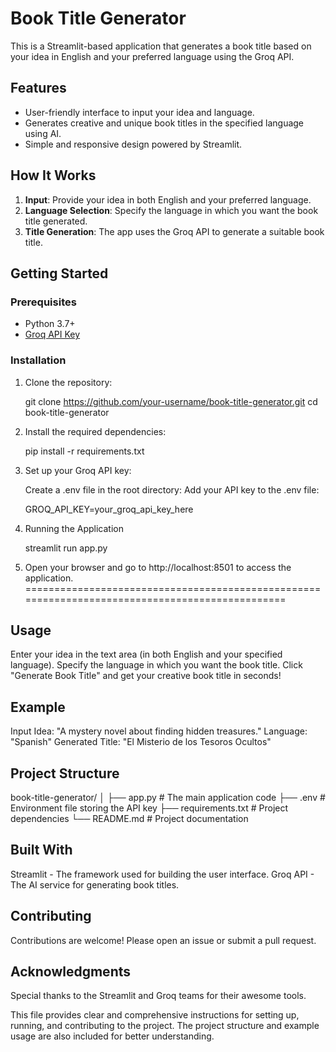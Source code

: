 # Book Title Generator

This is a Streamlit-based application that generates a book title based on your idea in English and your preferred language using the Groq API. 

## Features

- User-friendly interface to input your idea and language.
- Generates creative and unique book titles in the specified language using AI.
- Simple and responsive design powered by Streamlit.

## How It Works

1. **Input**: Provide your idea in both English and your preferred language.
2. **Language Selection**: Specify the language in which you want the book title generated.
3. **Title Generation**: The app uses the Groq API to generate a suitable book title.

## Getting Started

### Prerequisites

- Python 3.7+
- [Groq API Key](https://console.groq.com/keys)

### Installation

1. Clone the repository:

   git clone https://github.com/your-username/book-title-generator.git
   cd book-title-generator
   
2. Install the required dependencies:

   pip install -r requirements.txt

3. Set up your Groq API key:

   Create a .env file in the root directory:
   Add your API key to the .env file:

      GROQ_API_KEY=your_groq_api_key_here

4. Running the Application

    streamlit run app.py

5. Open your browser and go to http://localhost:8501 to access the application.
================================================================================================
## Usage

Enter your idea in the text area (in both English and your specified language).
Specify the language in which you want the book title.
Click "Generate Book Title" and get your creative book title in seconds!

## Example
Input Idea: "A mystery novel about finding hidden treasures."
Language: "Spanish"
Generated Title: "El Misterio de los Tesoros Ocultos"

## Project Structure

book-title-generator/
│
├── app.py               # The main application code
├── .env                 # Environment file storing the API key
├── requirements.txt     # Project dependencies
└── README.md            # Project documentation

## Built With

Streamlit - The framework used for building the user interface.
Groq API - The AI service for generating book titles.

## Contributing
Contributions are welcome! Please open an issue or submit a pull request.

## Acknowledgments
Special thanks to the Streamlit and Groq teams for their awesome tools.

This file provides clear and comprehensive instructions for setting up, running, and contributing to the project. The project structure and example usage are also included for better understanding.






